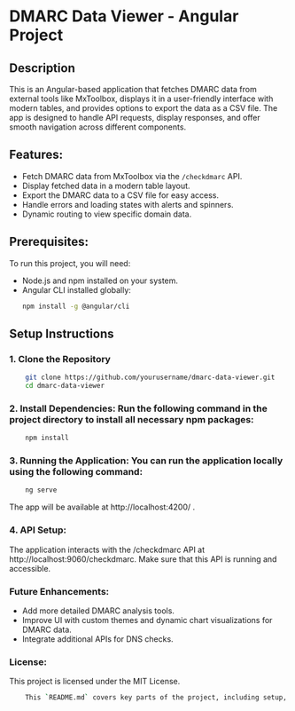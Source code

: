 # DMARC Data Viewer - Angular Project
## Description
This is an Angular-based application that fetches DMARC data from external tools like MxToolbox, displays it in a user-friendly interface with modern tables, and provides options to export the data as a CSV file. The app is designed to handle API requests, display responses, and offer smooth navigation across different components.

## Features:
- Fetch DMARC data from MxToolbox via the `/checkdmarc` API.
- Display fetched data in a modern table layout.
- Export the DMARC data to a CSV file for easy access.
- Handle errors and loading states with alerts and spinners.
- Dynamic routing to view specific domain data.

## Prerequisites:
To run this project, you will need:
- Node.js and npm installed on your system.
- Angular CLI installed globally:
  ```bash
  npm install -g @angular/cli
  ```

## Setup Instructions
### 1. Clone the Repository
  ``` bash
      git clone https://github.com/yourusername/dmarc-data-viewer.git
      cd dmarc-data-viewer
  ```

### 2. Install Dependencies: Run the following command in the project directory to install all necessary npm packages:
  ``` bash
      npm install
  ```

### 3. Running the Application: You can run the application locally using the following command:
  ``` bash
      ng serve
  ```
  The app will be available at http://localhost:4200/ .

### 4. API Setup: 
The application interacts with the /checkdmarc API at http://localhost:9060/checkdmarc. Make sure that this API is running and accessible.


### Future Enhancements:
  * Add more detailed DMARC analysis tools.
  * Improve UI with custom themes and dynamic chart visualizations for DMARC data.
  * Integrate additional APIs for DNS checks.

### License:
This project is licensed under the MIT License.
  
  ``` bash
      This `README.md` covers key parts of the project, including setup, components, services, routing, and CSS. You can further customize it with additional sections like contributing, issues, etc., depending on the needs of your project.
  ```
